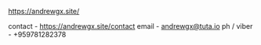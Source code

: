 https://andrewgx.site/

contact - https://andrewgx.site/contact
email - andrewgx@tuta.io
ph / viber - +959781282378
